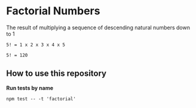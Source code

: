# Factorial Numbers

The result of multiplying a sequence of descending natural numbers down to 1
```
5! = 1 x 2 x 3 x 4 x 5
```
```
5! = 120
```
## How to use this repository

**Run tests by name**
```
npm test -- -t 'factorial'
```
